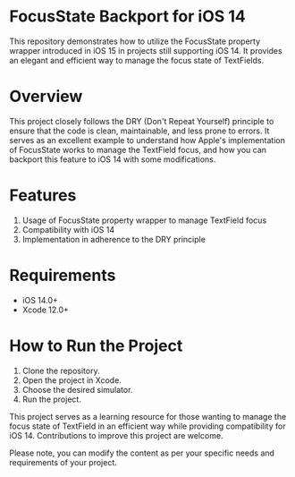 # FocusState Backport for iOS 14
This repository demonstrates how to utilize the FocusState property wrapper introduced in iOS 15 in projects still supporting iOS 14. It provides an elegant and efficient way to manage the focus state of TextFields.

# Overview
This project closely follows the DRY (Don't Repeat Yourself) principle to ensure that the code is clean, maintainable, and less prone to errors. It serves as an excellent example to understand how Apple's implementation of FocusState works to manage the TextField focus, and how you can backport this feature to iOS 14 with some modifications.

# Features
1. Usage of FocusState property wrapper to manage TextField focus
2. Compatibility with iOS 14
3. Implementation in adherence to the DRY principle

# Requirements
 * iOS 14.0+
 * Xcode 12.0+

# How to Run the Project
1. Clone the repository.
2. Open the project in Xcode.
3. Choose the desired simulator.
4. Run the project.

This project serves as a learning resource for those wanting to manage the focus state of TextField in an efficient way while providing compatibility for iOS 14. Contributions to improve this project are welcome.

Please note, you can modify the content as per your specific needs and requirements of your project.
